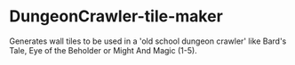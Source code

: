 DungeonCrawler-tile-maker
=========================

Generates wall tiles to be used in a 'old school dungeon crawler' like Bard's Tale, Eye of the Beholder or Might And Magic (1-5). 
